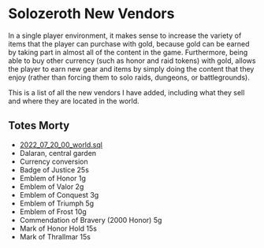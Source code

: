 # Solozeroth New Vendors
In a single player environment, it makes sense to increase the variety of items that the player can purchase with gold, because gold can be earned by taking part in almost all of the content in the game. Furthermore, being able to buy other currency (such as honor and raid tokens) with gold, allows the player to earn new gear and items by simply doing the content that they enjoy (rather than forcing them to solo raids, dungeons, or battlegrounds).

This is a list of all the new vendors I have added, including what they sell and where they are located in the world.

## Totes Morty
- [2022_07_20_00_world.sql](../sql/custom/world/2022_07_20_00_world.sql)
- Dalaran, central garden
- Currency conversion
- Badge of Justice 25s 
- Emblem of Honor 1g
- Emblem of Valor 2g
- Emblem of Conquest 3g
- Emblem of Triumph 5g
- Emblem of Frost 10g
- Commendation of Bravery (2000 Honor) 5g
- Mark of Honor Hold 15s
- Mark of Thrallmar 15s